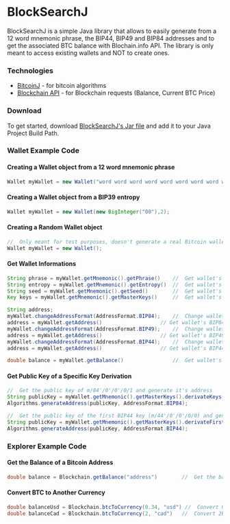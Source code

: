 # BlockSearchJ

BlockSearchJ is a simple Java library that allows to easily generate from a 12 word mnemonic phrase, the BIP44, BIP49 and BIP84 addresses and to get the associated BTC balance with Blochain.info API. The library is only meant to access existing wallets and NOT to create ones.

### Technologies
* [BitcoinJ](https://github.com/bitcoinj/bitcoinj#getting-started) - for bitcoin algorithms
* [Blockchain API](https://www.blockchain.com/api/blockchain_api) - for Blockchain requests (Balance, Current BTC Price)

### Download

To get started, download [BlockSearchJ's Jar file](https://github.com/MaximBacar/BlockSearchJ/blob/master/BlockSearchJ.jar?raw=true) and add it to your Java Project Build Path.

### Wallet Example Code

#### Creating a Wallet object from a 12 word mnemonic phrase

```java
Wallet myWallet = new Wallet("word word word word word word word word word word word word");
```
#### Creating a Wallet object from a BIP39 entropy
```java
Wallet myWallet = new Wallet(new BigInteger("00"),2);
```
#### Creating a Random Wallet object
```java
//  Only meant for test purposes, doesn't generate a real Bitcoin wallet
Wallet myWallet = new Wallet();
```

#### Get Wallet Informations
```java
String phrase = myWallet.getMnemonic().getPhrase()    //  Get wallet's 12 word mnemonic phrase
String entropy = myWallet.getMnemonic().getEntropy()  //  Get wallet's binary entropy
String seed = myWallet.getMnemonic().getSeed()        //  Get wallet's BIP39 seed
Key keys = myWallet.getMnemonic().getMasterKeys()     //  Get wallet's master keys (public and private)

String address;
myWallet.changeAddressFormat(AddressFormat.BIP84);    //  Change wallet's address format to BIP84
address = myWallet.getAddress()                   // Get wallet's BIP84 first address
myWallet.changeAddressFormat(AddressFormat.BIP49);    //  Change wallet's address format to BIP49
address = myWallet.getAddress()                   // Get wallet's BIP49 first address
myWallet.changeAddressFormat(AddressFormat.BIP44);    //  Change wallet's address format to BIP44
address = myWallet.getAddress()                   // Get wallet's BIP44 first address

double balance = myWallet.getBalance()                //  Get wallet's balance of the first address of the selected address format

```
#### Get Public Key of a Specific Key Derivation
```java
//  Get the public key of m/84'/0'/0'/0/1 and generate it's address
String publicKey = myWallet.getMnemonic().getMasterKeys().derivateKeys("m/84'/0'/0'/0/1").getPublicKey();
Algorithms.generateAddress(publicKey, AddressFormat.BIP84);

//  Get the public key of the first BIP44 key (m/44'/0'/0'/0/0) and generate it's address
String publicKey = myWallet.getMnemonic().getMasterKeys().derivateFirstKey(AddressFormat.BIP44).getPublicKey();
Algorithms.generateAddress(publicKey, AddressFormat.BIP44);
```

### Explorer Example Code

#### Get the Balance of a Bitcoin Address
```java
double balance = Blockchain.getBalance("address")        //  Get the balance in BTC of an address
```

#### Convert BTC to Another Currency
```java
double balanceUsd = Blockchain.btcToCurrency(0.34, "usd") //  Convert 0.34BTC to USD
double balanceCad = Blockchain.btcToCurrency(2, "cad")   //  Convert 2BTC to CAD
```
